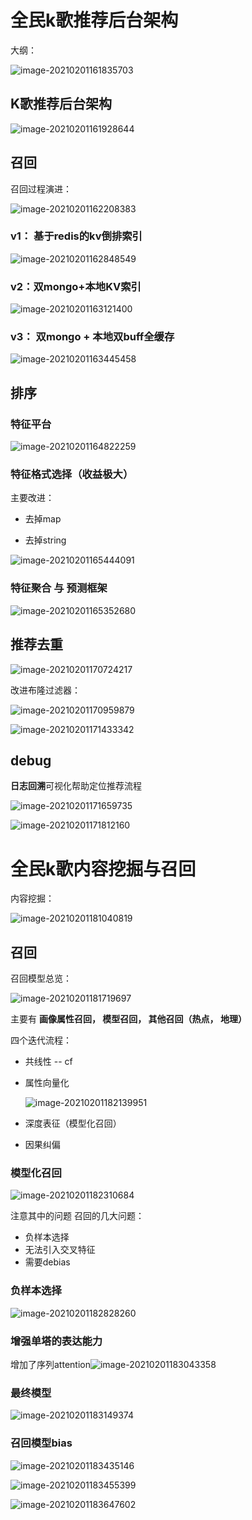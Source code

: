 # 全民k歌推荐后台架构

大纲：

![image-20210201161835703](https://i.loli.net/2021/02/01/wE4y2ku8PD1v7ah.png)



## K歌推荐后台架构

![image-20210201161928644](C:\Users\MYJ\AppData\Roaming\Typora\typora-user-images\image-20210201161928644.png)



## 召回

召回过程演进：

![image-20210201162208383](https://i.loli.net/2021/02/01/hFKgsrbowOkdz89.png)



### v1： 基于redis的kv倒排索引

![image-20210201162848549](https://i.loli.net/2021/02/01/LsF5Xm3W6TtewNj.png)



### v2：双mongo+本地KV索引

![image-20210201163121400](https://i.loli.net/2021/02/01/gyJiGhoqslRvCW7.png)



### v3： 双mongo + 本地双buff全缓存

![image-20210201163445458](https://i.loli.net/2021/02/01/s1McaIuQxoegHLO.png)



## 排序

### 特征平台

![image-20210201164822259](https://i.loli.net/2021/02/01/3KxUY5XZ6G4iOmn.png)



### 特征格式选择（收益极大）

主要改进：

- 去掉map

- 去掉string

![image-20210201165444091](https://i.loli.net/2021/02/01/3ljiT9h6ws2p5mn.png)



### 特征聚合 与 预测框架

![image-20210201165352680](https://i.loli.net/2021/02/01/fc91pRHTMDynaZB.png)

## 推荐去重

![image-20210201170724217](https://i.loli.net/2021/02/01/8DTi2ZxWkVIdKrL.png)

改进布隆过滤器：

![image-20210201170959879](https://i.loli.net/2021/02/01/Ifga9ZhwiMjHKoQ.png)

![image-20210201171433342](https://i.loli.net/2021/02/01/TEZCA8FfhGsHWjU.png)





## debug

**日志回溯**可视化帮助定位推荐流程

![image-20210201171659735](https://i.loli.net/2021/02/01/ricZuEjK4pxQPD2.png)

![image-20210201171812160](https://i.loli.net/2021/02/01/axvTKIHOQhjPwWk.png)



# 全民k歌内容挖掘与召回

内容挖掘：

![image-20210201181040819](https://i.loli.net/2021/02/01/1ntVxv3HFcAdwQG.png)



## 召回

召回模型总览： 

![image-20210201181719697](https://i.loli.net/2021/02/01/yYFWqN48SmpunEU.png)

主要有 **画像属性召回， 模型召回， 其他召回（热点， 地理）**



四个迭代流程：

- 共线性  -- cf

- 属性向量化 

  ![image-20210201182139951](https://i.loli.net/2021/02/01/9JNOYymzpB6Qohl.png)

- 深度表征（模型化召回）

- 因果纠偏 



### 模型化召回

![image-20210201182310684](https://i.loli.net/2021/02/01/5iKgdF6ltumIb9P.png)

注意其中的问题 召回的几大问题：

- 负样本选择
- 无法引入交叉特征
- 需要debias



### 负样本选择

![image-20210201182828260](https://i.loli.net/2021/02/01/Qi5G2VAaEkecHt1.png)



### 增强单塔的表达能力  

增加了序列attention![image-20210201183043358](https://i.loli.net/2021/02/01/zvnalxWfIP4ZYqo.png)

### 最终模型

![image-20210201183149374](https://i.loli.net/2021/02/01/2FLN4rtxcwgXkjv.png)

### 召回模型bias

![image-20210201183435146](https://i.loli.net/2021/02/01/4PT1VnoAqDykWva.png)

![image-20210201183455399](https://i.loli.net/2021/02/01/i9WxP8XgKdQmzyj.png)

![image-20210201183647602](https://i.loli.net/2021/02/01/c1OAqIfmrXnH8eg.png)